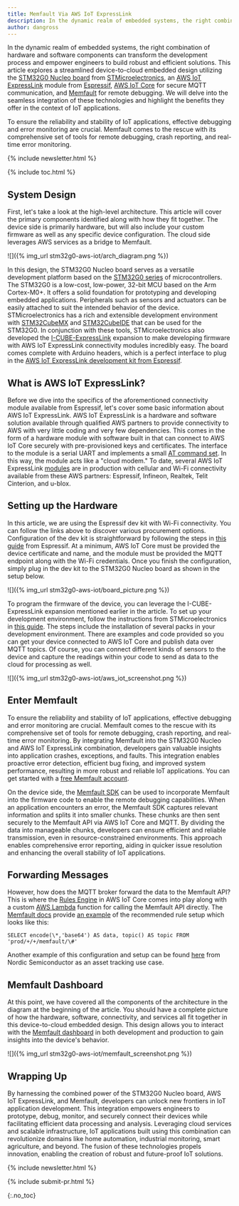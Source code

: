 ```yaml
---
title: Memfault Via AWS IoT ExpressLink
description: In the dynamic realm of embedded systems, the right combination of hardware and software components can transform the development process and empower engineers to build robust and efficient solutions. This article explores a streamlined device-to-cloud embedded design utilizing the STM32G0 Nucleo board from STMicroelectronics, an AWS IoT ExpressLink module from Espressif, AWS IoT Core for secure MQTT communication, and Memfault for remote debugging. We will delve into the seamless integration of these technologies and highlight the benefits they offer in the context of IoT applications.
author: dangross
---
```


In the dynamic realm of embedded systems, the right combination of hardware
and software components can transform the development process and empower
engineers to build robust and efficient solutions. This article explores
a streamlined device-to-cloud embedded design utilizing the [STM32G0
Nucleo board](https://www.st.com/en/evaluation-tools/nucleo-g071rb.html)
from [STMicroelectronics](https://www.st.com/content/st_com/en.html),
an [AWS IoT ExpressLink](https://aws.amazon.com/iot-expresslink/)
module from [Espressif](https://www.espressif.com/en),
[AWS IoT Core](https://aws.amazon.com/iot-core/) for secure MQTT
communication, and [Memfault](https://memfault.com/) for remote debugging.
We will delve into the seamless integration of these technologies and
highlight the benefits they offer in the context of IoT applications.

<!-- excerpt start -->

To ensure the reliability and stability of IoT applications, effective
debugging and error monitoring are crucial. Memfault comes to the rescue
with its comprehensive set of tools for remote debugging, crash
reporting, and real-time error monitoring.

<!-- excerpt end -->

{% include newsletter.html %}

{% include toc.html %}

## System Design

First, let's take a look at the high-level architecture.
This article will cover the primary components identified along
with how they fit together. The device side is primarily hardware, but
will also include your custom firmware as well as any specific device
configuration. The cloud side leverages AWS services as a bridge to
Memfault.

![]({% img_url stm32g0-aws-iot/arch_diagram.png %})

In this design, the STM32G0 Nucleo board serves as a versatile
development platform based on the
[STM32G0 series](https://www.st.com/en/microcontrollers-microprocessors/stm32g0-series.html)
of microcontrollers. The STM32G0 is a low-cost, low-power, 32-bit MCU based
on the Arm Cortex-M0+. It offers a solid foundation for prototyping and
developing embedded applications. Peripherals such as sensors and actuators can
be easily attached to suit the intended behavior of the device.
STMicroelectronics has a rich and extensible development environment with
[STM32CubeMX](https://www.st.com/en/development-tools/stm32cubemx.html)
and [STM32CubeIDE](https://www.st.com/en/development-tools/stm32cubeide.html)
that can be used for the STM32G0. In conjunction with these tools,
STMicroelectronics also developed the
[I-CUBE-ExpressLink](https://github.com/stm32-hotspot/I-CUBE-ExpressLink)
expansion to make developing firmware with AWS IoT ExpressLink connectivity
modules incredibly easy. The board comes complete with Arduino headers, which
is a perfect interface to plug in the
[AWS IoT ExpressLink development kit from Espressif](https://www.espressif.com/en/solutions/device-connectivity/esp-aws-iot-expresslink).

## What is AWS IoT ExpressLink?

Before we dive into the specifics of the aforementioned connectivity module
available from Espressif, let's cover some basic information about AWS
IoT ExpressLink. AWS IoT ExpressLink is a hardware and software solution
available through qualified AWS partners to provide connectivity to AWS
with very little coding and very few dependencies. This comes in the
form of a hardware module with software built in that can connect to AWS
IoT Core securely with pre-provisioned keys and certificates. The
interface to the module is a serial UART and implements a small
[AT command set](https://www.espressif.com/en/solutions/device-connectivity/esp-aws-iot-expresslink).
In this way, the module acts like a "cloud modem." To date,
several AWS IoT ExpressLink
[modules](https://devices.amazonaws.com/search?page=1&sv=iotxplnk)
are in production with cellular and Wi-Fi connectivity available from
these AWS partners: Espressif, Infineon, Realtek, Telit Cinterion, and
u-blox.

## Setting up the Hardware

In this article, we are using the Espressif dev kit with Wi-Fi connectivity.
You can follow the links above to discover various procurement options.
Configuration of the dev kit is straightforward by following the steps in
[this guide](https://github.com/espressif/esp-aws-expresslink-eval) from
Espressif. At a minimum, AWS IoT Core must be provided the device certificate
and name, and the module must be provided the MQTT endpoint along with the
Wi-Fi credentials. Once you finish the configuration, simply plug in the
dev kit to the STM32G0 Nucleo board as shown in the setup below.

![]({% img_url stm32g0-aws-iot/board_picture.png %})

To program the firmware of the device, you can leverage the
I-CUBE-ExpressLink expansion mentioned earlier in the article. To set up
your development environment, follow the instructions from
STMicroelectronics in [this guide](https://github.com/stm32-hotspot/I-CUBE-ExpressLink).
The steps include the installation of several packs in your development
environment. There are examples and code provided so you can get your
device connected to AWS IoT Core and publish data over MQTT topics. Of
course, you can connect different kinds of sensors to the device and
capture the readings within your code to send as data to the cloud for
processing as well.

![]({% img_url stm32g0-aws-iot/aws_iot_screenshot.png %})

## Enter Memfault

To ensure the reliability and stability of IoT applications, effective
debugging and error monitoring are crucial. Memfault comes to the rescue
with its comprehensive set of tools for remote debugging, crash
reporting, and real-time error monitoring. By integrating Memfault into
the STM32G0 Nucleo and AWS IoT ExpressLink combination, developers gain
valuable insights into application crashes, exceptions, and faults. This
integration enables proactive error detection, efficient bug fixing, and
improved system performance, resulting in more robust and reliable IoT
applications. You can get started with a
[free Memfault account](https://app.memfault.com/register).

On the device side, the
[Memfault SDK](https://github.com/memfault/memfault-firmware-sdk) can be
used to incorporate Memfault into the firmware code to enable the remote
debugging capabilities. When an application encounters an error, the Memfault
SDK captures relevant information and splits it into smaller chunks. These
chunks are then sent securely to the Memfault API via AWS IoT Core and
MQTT. By dividing the data into manageable chunks, developers can ensure
efficient and reliable transmission, even in resource-constrained
environments. This approach enables comprehensive error reporting,
aiding in quicker issue resolution and enhancing the overall stability
of IoT applications.

## Forwarding Messages

However, how does the MQTT broker forward the data
to the Memfault API? This is where the
[Rules Engine](https://docs.aws.amazon.com/iot/latest/developerguide/iot-rules.html)
in AWS IoT Core comes into play along with a custom
[AWS Lambda](https://aws.amazon.com/lambda/) function for calling the
Memfault API directly. The
[Memfault docs](https://docs.memfault.com/docs/mcu/introduction/) provide
[an example](https://docs.memfault.com/docs/mcu/uploading-data-with-mqtt)
of the recommended rule setup which looks like this:

```
SELECT encode(\*,'base64') AS data, topic() AS topic FROM 'prod/+/+/memfault/\#'
```

Another example of this configuration and setup can be found
[here](https://github.com/NordicSemiconductor/asset-tracker-cloud-memfault-aws-js)
from Nordic Semiconductor as an asset tracking use case.

## Memfault Dashboard

At this point, we have covered all the components of the architecture
in the diagram at the beginning of the article. You should have a complete
picture of how the hardware, software, connectivity, and services all
fit together in this device-to-cloud embedded design. This design allows
you to interact with the
[Memfault dashboard](https://memfault.com/iot-device-monitoring/) in both
development and production to gain insights into the device's behavior.

![]({% img_url stm32g0-aws-iot/memfault_screenshot.png %})

## Wrapping Up

By harnessing the combined power of the STM32G0 Nucleo board, AWS IoT
ExpressLink, and Memfault, developers can unlock new frontiers in IoT
application development. This integration empowers engineers to
prototype, debug, monitor, and securely connect their devices while
facilitating efficient data processing and analysis. Leveraging cloud
services and scalable infrastructure, IoT applications built using this
combination can revolutionize domains like home automation, industrial
monitoring, smart agriculture, and beyond. The fusion of these
technologies propels innovation, enabling the creation of robust and
future-proof IoT solutions.

<!-- Interrupt Keep START -->
{% include newsletter.html %}

{% include submit-pr.html %}
<!-- Interrupt Keep END -->

{:.no_toc}
